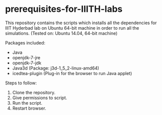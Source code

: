 # prerequisites-for-IIITH-labs
This repository contains the scripts which installs all the dependencies for IIIT Hyderbad lab on Ubuntu 64-bit machine in order to run all the simulations. (Tested on: Ubuntu 14.04, 64-bit machine)

Packages included: 
- Java
- openjdk-7-jre
- openjdk-7-jdk
- Java3d (Package: j3d-1_5_2-linux-amd64)
- icedtea-plugin (Plug-in for the browser to run Java applet)

Steps to follow: 
1) Clone the repository.
2) Give permissions to script.
3) Run the script.
4) Restart browser. 
